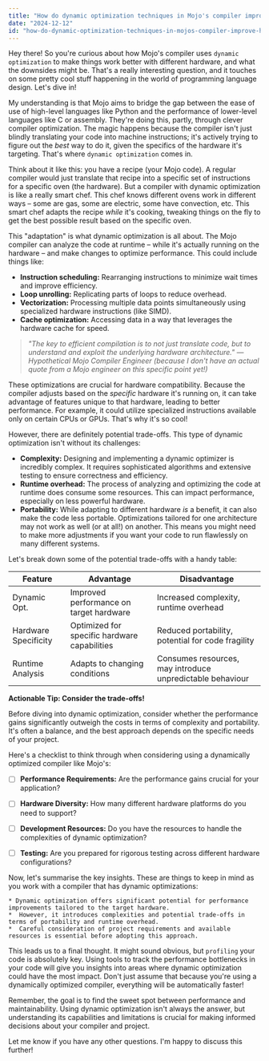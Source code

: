 ```yaml
---
title: "How do dynamic optimization techniques in Mojo's compiler improve hardware compatibility, and what are the potential trade-offs in portability?"
date: "2024-12-12"
id: "how-do-dynamic-optimization-techniques-in-mojos-compiler-improve-hardware-compatibility-and-what-are-the-potential-trade-offs-in-portability"
---
```


Hey there!  So you're curious about how Mojo's compiler uses `dynamic optimization` to make things work better with different hardware, and what the downsides might be. That's a really interesting question, and it touches on some pretty cool stuff happening in the world of programming language design. Let's dive in!

My understanding is that Mojo aims to bridge the gap between the ease of use of high-level languages like Python and the performance of lower-level languages like C or assembly.  They're doing this, partly, through clever compiler optimization.  The magic happens because the compiler isn't just blindly translating your code into machine instructions; it's actively trying to figure out the *best* way to do it, given the specifics of the hardware it's targeting.  That's where `dynamic optimization` comes in.

Think about it like this: you have a recipe (your Mojo code).  A regular compiler would just translate that recipe into a specific set of instructions for a specific oven (the hardware). But a compiler with dynamic optimization is like a really smart chef.  This chef knows different ovens work in different ways – some are gas, some are electric, some have convection, etc.  This smart chef adapts the recipe *while* it's cooking, tweaking things on the fly to get the best possible result based on the specific oven.

This "adaptation" is what dynamic optimization is all about.  The Mojo compiler can analyze the code at runtime – while it's actually running on the hardware – and make changes to optimize performance.  This could include things like:

* **Instruction scheduling:**  Rearranging instructions to minimize wait times and improve efficiency.
* **Loop unrolling:**  Replicating parts of loops to reduce overhead.
* **Vectorization:**  Processing multiple data points simultaneously using specialized hardware instructions (like SIMD).
* **Cache optimization:**  Accessing data in a way that leverages the hardware cache for speed.

> *"The key to efficient compilation is to not just translate code, but to understand and exploit the underlying hardware architecture."  — Hypothetical Mojo Compiler Engineer (because I don't have an actual quote from a Mojo engineer on this specific point yet!)*


These optimizations are crucial for hardware compatibility.  Because the compiler adjusts based on the *specific* hardware it's running on, it can take advantage of features unique to that hardware, leading to better performance.  For example, it could utilize specialized instructions available only on certain CPUs or GPUs.  That's why it's so cool!

However, there are definitely potential trade-offs.  This type of dynamic optimization isn't without its challenges:

* **Complexity:** Designing and implementing a dynamic optimizer is incredibly complex. It requires sophisticated algorithms and extensive testing to ensure correctness and efficiency.
* **Runtime overhead:** The process of analyzing and optimizing the code at runtime does consume some resources. This can impact performance, especially on less powerful hardware.
* **Portability:**  While adapting to different hardware *is* a benefit, it can also make the code less portable.  Optimizations tailored for one architecture may not work as well (or at all!) on another. This means you might need to make more adjustments if you want your code to run flawlessly on many different systems.


Let's break down some of the potential trade-offs with a handy table:

| Feature          | Advantage                                         | Disadvantage                                    |
|-----------------|-----------------------------------------------------|-------------------------------------------------|
| Dynamic Opt.     | Improved performance on target hardware           | Increased complexity, runtime overhead           |
| Hardware Specificity | Optimized for specific hardware capabilities      | Reduced portability, potential for code fragility |
| Runtime Analysis | Adapts to changing conditions                      |  Consumes resources, may introduce unpredictable behaviour |


**Actionable Tip: Consider the trade-offs!**

Before diving into dynamic optimization, consider whether the performance gains significantly outweigh the costs in terms of complexity and portability.  It's often a balance, and the best approach depends on the specific needs of your project.



Here's a checklist to think through when considering using a dynamically optimized compiler like Mojo's:

- [ ] **Performance Requirements:** Are the performance gains crucial for your application?
- [ ] **Hardware Diversity:** How many different hardware platforms do you need to support?
- [ ] **Development Resources:** Do you have the resources to handle the complexities of dynamic optimization?
- [ ] **Testing:** Are you prepared for rigorous testing across different hardware configurations?


Now, let's summarise the key insights. These are things to keep in mind as you work with a compiler that has dynamic optimizations:

```
* Dynamic optimization offers significant potential for performance improvements tailored to the target hardware.
*  However, it introduces complexities and potential trade-offs in terms of portability and runtime overhead.
*  Careful consideration of project requirements and available resources is essential before adopting this approach.
```


This leads us to a final thought.  It might sound obvious, but `profiling` your code is absolutely key.  Using tools to track the performance bottlenecks in your code will give you insights into areas where dynamic optimization could have the most impact. Don't just assume that because you're using a dynamically optimized compiler, everything will be automatically faster!

Remember, the goal is to find the sweet spot between performance and maintainability. Using dynamic optimization isn't always the answer, but understanding its capabilities and limitations is crucial for making informed decisions about your compiler and project.

Let me know if you have any other questions.  I'm happy to discuss this further!
